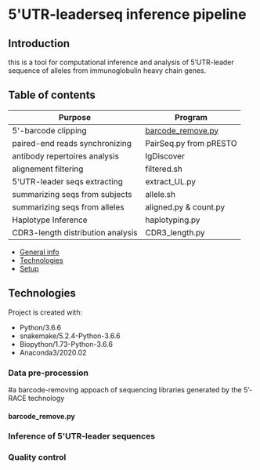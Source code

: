 # 5'UTR-leaderseq inference pipeline
## Introduction
this is a tool for computational inference and analysis of 5’UTR-leader sequence of alleles from immunoglobulin heavy chain genes. 

## Table of contents
Purpose | Program
------------ | ------------- 
5'-barcode clipping | [barcode_remove.py](#barcode_remove.py)
paired-end reads synchronizing | PairSeq.py from pRESTO
antibody repertoires analysis| IgDiscover
alignement filtering | filtered.sh
5'UTR-leader seqs extracting | extract_UL.py
summarizing seqs from subjects | allele.sh
summarizing seqs from alleles | aligned.py & count.py
Haplotype Inference  | haplotyping.py
CDR3-length distribution analysis | CDR3_length.py

* [General info](#general-info)
* [Technologies](#technologies)
* [Setup](#setup)

## Technologies
Project is created with:
* Python/3.6.6
* snakemake/5.2.4-Python-3.6.6
* Biopython/1.73-Python-3.6.6
* Anaconda3/2020.02


### Data pre-procession 
#a barcode-removing appoach of sequencing libraries generated by the 5’-RACE technology 
#### barcode_remove.py


### Inference of 5'UTR-leader sequences

### Quality control
